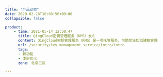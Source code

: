 ```yaml
---
title: "产品动态"
date: 2020-02-28T10:08:56+09:00
collapsible: false

product:
    - time: 2021-05-14 12:50:47
      title: QingCloud密钥管理服务（KMS）发布
      content: QingCloud密钥管理服务（KMS）是一项托管服务，可助您轻松创建和管理密钥，满足审计、法规、合规性需求。实现用户可控的数据安全加密，避免数据安全事故的发生。您可以通过控制台以及API两种方式创建和管理用户主密钥（CMK）。默认开启密钥轮转功能，加强密钥使用的安全性，实现数据保护的安全策略和最佳实践。
      url: /security/key_management_service/intro/intro
      tags:
      - 新功能
      - 体验优化
      zone: 北京三区

---
```


<!-- 设置上述参数可生成产品动态页  -->

